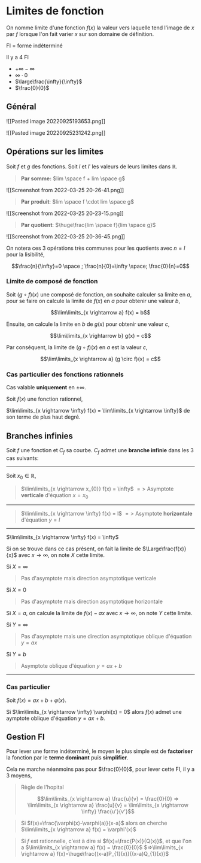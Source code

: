 # Limites de fonction
On nomme limite d'une fonction $f(x)$ la valeur vers laquelle tend l'image de $x$ par $f$ lorsque l'on fait varier $x$ sur son domaine de définition.

FI = forme indéterminé

Il y a 4 FI

- $+\infty -\infty$
- $\infty \cdot 0$
- $\large\frac{\infty}{\infty}$
- $\frac{0}{0}$

## Général

![[Pasted image 20220925193653.png]]

![[Pasted image 20220925231242.png]]

## Opérations sur les limites
Soit $f$ et $g$ des fonctions.
Soit $l$ et $l'$ les valeurs de leurs limites dans $\mathbb{R}$.

> **Par somme:** $lim \space f + lim \space g$
>
![[Screenshot from 2022-03-25 20-26-41.png]]

> **Par produit**: $lim \space f \cdot lim \space g$
> 
![[Screenshot from 2022-03-25 20-23-15.png]]

> **Par quotient**: $\huge\frac{lim \space f}{lim \space g}$
> 
![[Screenshot from 2022-03-25 20-36-45.png]]

On notera ces 3 opérations très communes pour les quotients avec $n=l$ pour la lisibilité,

$$\frac{n}{\infty}=0 \space ; \frac{n}{0}=\infty \space; \frac{0}{n}=0$$

### Limite de composé de fonction
Soit $(g \circ f)(x)$ une composé de fonction, on souhaite calculer sa limite en $a$, pour se faire on calcule la limite de $f(x)$ en $a$ pour obtenir une valeur $b$,

$$\lim\limits_{x \rightarrow a} f(x) = b$$

Ensuite, on calcule la limite en $b$ de $g(x)$ pour obtenir une valeur $c$,

$$\lim\limits_{x \rightarrow b} g(x) = c$$

Par conséquent, la limite de $(g \circ f)(x)$ en $a$ est la valeur $c$,

$$\lim\limits_{x \rightarrow a} (g \circ f)(x) = c$$

### Cas particulier des fonctions rationnels
Cas valable **uniquement** en $\pm \infty$.


Soit $f(x)$ une fonction rationnel,

$\lim\limits_{x \rightarrow \infty} f(x) = \lim\limits_{x \rightarrow \infty}$ de son terme de plus haut degré.

## Branches infinies
Soit $f$ une fonction et $C_{f}$ sa courbe.
$C_{f}$ admet une **branche infinie** dans les 3 cas suivants:

---

Soit $x_{0} \in \mathbb{R}$,

>$\lim\limits_{x \rightarrow x_{0}} f(x) = \infty$
>$=>$ Asymptote **verticale** d'équation $x=x_{0}$

---

>$\lim\limits_{x \rightarrow \infty} f(x) = l$
$=>$ Asymptote **horizontale** d'équation $y=l$

---

$\lim\limits_{x \rightarrow \infty} f(x) = \infty$

Si on se trouve dans ce cas présent, on fait la limite de $\Large\frac{f(x)}{x}$ avec $x\rightarrow\infty$, on note $X$ cette limite.

Si $X= \infty$

> Pas d'asymptote mais direction asymptotique verticale

Si $X=0$

> Pas d'asymptote mais direction asymptotique horizontale

Si $X=a$, on calcule la limite de $f(x)-ax$ avec $x \rightarrow \infty$, on note $Y$ cette limite.

Si $Y=\infty$

> Pas d'asymptote mais une direction asymptotique oblique d'équation $y=ax$

Si $Y=b$

> Asymptote oblique d'équation $y=ax+b$

---

### Cas particulier
Soit $f(x)=ax+b+\varphi(x)$.

Si $\lim\limits_{x \rightarrow \infty} \varphi(x) = 0$ alors $f(x)$ admet une aymptote oblique d'équation $y=ax+b$.

## Gestion FI
Pour lever une forme indéterminé, le moyen le plus simple est de **factoriser** la fonction par le **terme dominant** puis **simplifier**.

Cela ne marche néanmoins pas pour $\frac{0}{0}$, pour lever cette FI, il y a 3 moyens,

>Règle de l'hopital
>
>$$\lim\limits_{x \rightarrow a} \frac{u}{v} = \frac{0}{0} => \lim\limits_{x \rightarrow a} \frac{u}{v} = \lim\limits_{x \rightarrow \infty} \frac{u'}{v'}$$


>Si $f(x)=\frac{\varphi(x)-\varphi(a)}{x-a}$ alors on cherche $\lim\limits_{x \rightarrow a} f(x) = \varphi'(x)$

> Si $f$ est rationnelle, c'est à dire si $f(x)=\frac{P(x)}{Q(x)}$,
> et que l'on a $\lim\limits_{x \rightarrow a} f(x) = \frac{0}{0}$
> $=>\lim\limits_{x \rightarrow a} f(x)=\huge\frac{(x-a)P_{1}(x)}{(x-a)Q_{1}(x)}$
